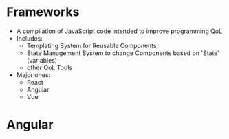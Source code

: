 # Frameworks
* A compilation of JavaScript code intended to improve programming QoL
* Includes:
    * Templating System for Reusable Components
    * State Management System to change Components based on 'State' (variables)
    * other QoL Tools
* Major ones:
    * React
    * Angular
    * Vue

# Angular